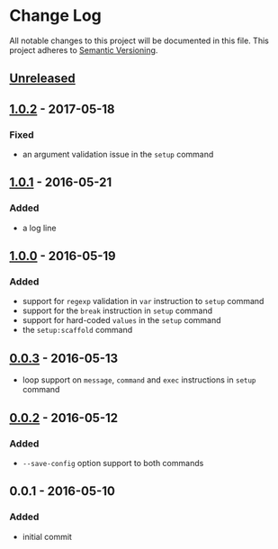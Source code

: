 # Change Log
All notable changes to this project will be documented in this file.
This project adheres to [Semantic Versioning](http://semver.org/).

## [Unreleased][unreleased]

## [1.0.2] - 2017-05-18
### Fixed
- an argument validation issue in the `setup` command

## [1.0.1] - 2016-05-21
### Added
- a log line

## [1.0.0] - 2016-05-19
### Added
- support for `regexp` validation in `var` instruction to `setup` command
- support for the `break` instruction in `setup` command
- support for hard-coded `values` in the `setup` command
- the `setup:scaffold` command

## [0.0.3] - 2016-05-13
- loop support on `message`, `command` and `exec` instructions in `setup` command

## [0.0.2] - 2016-05-12
### Added
- `--save-config` option support to both commands

## 0.0.1 - 2016-05-10
### Added
- initial commit

[unreleased]: https://github.com/lucatume/codeception-setup-local/compare/1.0.2...HEAD
[1.0.2]: https://github.com/lucatume/codeception-setup-local/compare/1.0.2...1.0.1
[1.0.1]: https://github.com/lucatume/codeception-setup-local/compare/1.0.1...1.0.0
[1.0.0]: https://github.com/lucatume/codeception-setup-local/compare/1.0.0...0.0.3
[0.0.3]: https://github.com/lucatume/codeception-setup-local/compare/0.0.3...0.0.2
[0.0.2]: https://github.com/lucatume/codeception-setup-local/compare/0.0.2...0.0.1
